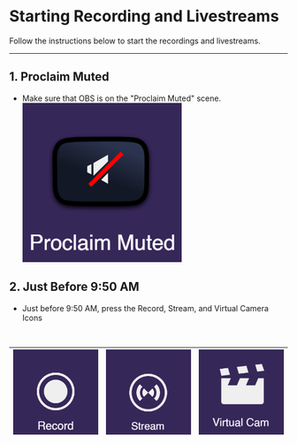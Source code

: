 # Starting Recording and Livestreams

Follow the instructions below to start the recordings and livestreams.

---

## 1. Proclaim Muted
 - Make sure that OBS is on the "Proclaim Muted" scene.
 <br>![Proclaim Muted](../assets/images/stream-deck/proclaim_muted.png)

## 2. Just Before 9:50 AM
 - Just before 9:50 AM, press the Record, Stream, and Virtual Camera Icons
 <br>

| ![Record](../assets/images/stream-deck/record.png) | ![Stream](../assets/images/stream-deck/stream.png) | ![Virtual Camera](../assets/images/stream-deck/virtual_camera.png) |
|---|---|---|